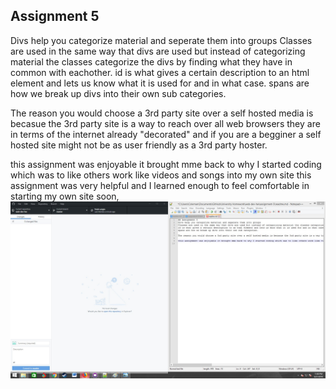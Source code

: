 ## Assignment 5
Divs help you categorize material and seperate them into groups
Classes are used in the same way that divs are used but instead of categorizing material the classes categorize the divs by finding what they have in common with eachother.
id is what gives a certain description to an html element and lets us know what it is used for and in what case.
spans are how we break up divs into their own sub categories.

The reason you would choose a 3rd party site over a self hosted media is becasue the 3rd party site is a way to reach over all web browsers they are in terms of the internet already "decorated" and if you are a begginer a self hosted site might not be as user friendly as a 3rd party hoster.

this assignment was enjoyable it brought mme back to why I started coding which was to like others work like videos and songs into my own site this assignment was very helpful and I learned enough to feel comfortable in starting my own site soon,
<img src="./images/screenshot.jpg">